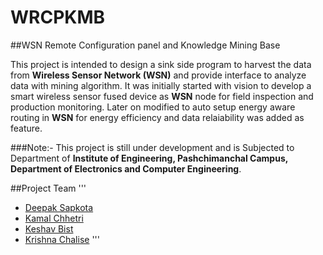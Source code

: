# WRCPKMB
##WSN Remote Configuration panel and Knowledge Mining Base

This project is intended to design a sink side program to harvest the data from **Wireless Sensor Network (WSN)** and provide interface to analyze data with mining algorithm. It was initially started with vision to develop a smart wireless sensor fused device as **WSN** node for field inspection and production monitoring. Later on modified to auto setup energy aware routing in **WSN** for energy efficiency and data relaiability was added as feature.

###Note:-
This project is still under development and is Subjected to Department of **Institute of Engineering, Pashchimanchal Campus, Department of Electronics and Computer Engineering**.

##Project Team
'''
- [Deepak Sapkota](https://www.facebook.com/bhabukdipu)
- [Kamal Chhetri](https://www.facebook.com/kamal.chhetri.94695)
- [Keshav Bist](https://www.facebook.com/thestupied)
- [Krishna Chalise](https://www.facebook.com/krishnachalise418)
'''
